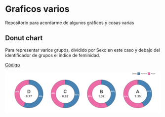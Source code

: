 # Graficos varios

Repositorio para acordarme de algunos gráficos y cosas varias

## Donut chart

Para representar varios grupos, dividido por Sexo en este caso y debajo del identificador de grupos el índice de feminidad.

[Código](Donut)

![](Donut/donut.png)
